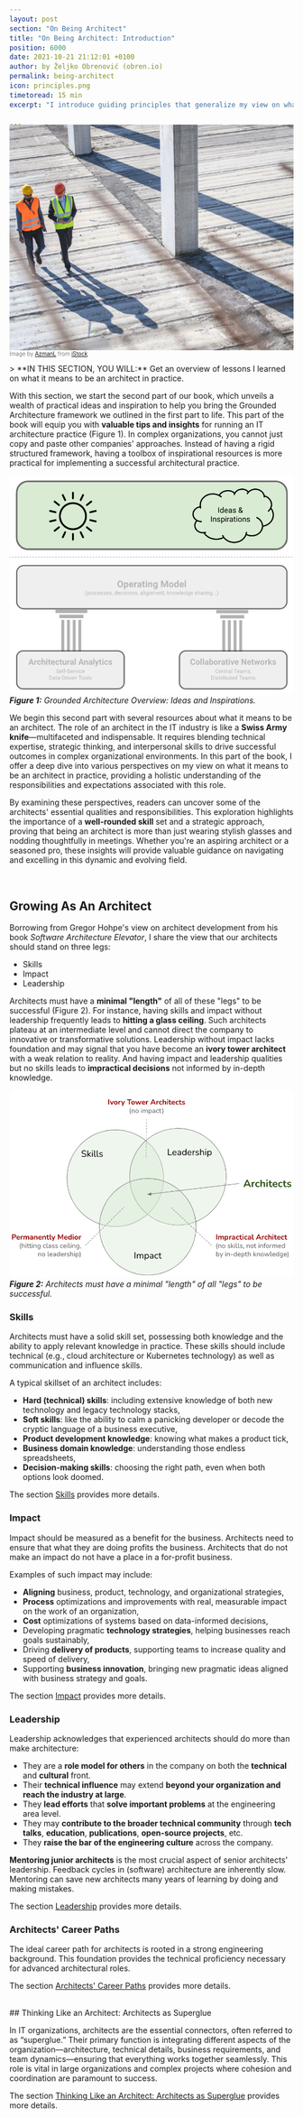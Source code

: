 ```yaml
---
layout: post
section: "On Being Architect"
title: "On Being Architect: Introduction"
position: 6000
date: 2021-10-21 21:12:01 +0100
author: by Željko Obrenović (obren.io)
permalink: being-architect
icon: principles.png
timetoread: 15 min
excerpt: "I introduce guiding principles that generalize my view on what it means to be an architect in practice."

---
```

<img style="margin-top: -20px; width: 100%; height: 400px; object-fit: cover" 
     src="assets/images/iStock-1194454929.jpg">
<div style="font-size: 70%; margin-top: -16px; color: grey; margin-bottom: 12px">
Image by <a target="_blank" href="https://www.istockphoto.com/en/portfolio/AzmanL">AzmanL</a> from <a target="_blank" href="https://www.istockphoto.com/">iStock</a>
</div>
<style>
 .quote {
     border-left: 8px solid #d9ead3;
     padding-left: 36px;
     margin-top: 30px;
     margin-bottom: 40px;
     font-size: 140%;
     font-style: normal;
     color:#888;
 }
    @media only screen and (max-width: 768px) {
        [class="quote"] {
            display: none;
        }
    }
</style>
> **IN THIS SECTION, YOU WILL:**  Get an overview of lessons I learned on what it means to be an architect in practice.

<br>

With this section, we start the second part of our book, which unveils a wealth of practical ideas and inspiration to help you bring the Grounded Architecture framework we outlined in the first part to life. This part of the book will equip you with **valuable tips and insights** for running an IT architecture practice (Figure 1). In complex organizations, you cannot just copy and paste other companies' approaches. Instead of having a rigid structured framework, having a toolbox of inspirational resources is more practical for implementing a successful architectural practice. 

![](assets/images/model-inspirations.png)
***Figure 1:**  Grounded Architecture Overview: Ideas and Inspirations.*

We begin this second part with several resources about what it means to be an architect. The role of an architect in the IT industry is like a **Swiss Army knife**—multifaceted and indispensable. It requires blending technical expertise, strategic thinking, and interpersonal skills to drive successful outcomes in complex organizational environments. In this part of the book, I offer a deep dive into various perspectives on my view on what it means to be an architect in practice, providing a holistic understanding of the responsibilities and expectations associated with this role.

By examining these perspectives, readers can uncover some of the architects' essential qualities and responsibilities. This exploration highlights the importance of a **well-rounded skill** set and a strategic approach, proving that being an architect is more than just wearing stylish glasses and nodding thoughtfully in meetings. Whether you're an aspiring architect or a seasoned pro, these insights will provide valuable guidance on navigating and excelling in this dynamic and evolving field.

<br>

## Growing As An Architect

Borrowing from Gregor Hohpe's view on architect development from his book *Software Architecture Elevator*, I share the view that our architects should stand on three legs:

- Skills
- Impact
- Leadership

Architects must have a **minimal "length"** of all of these "legs" to be successful (Figure 2). For instance, having skills and impact without leadership frequently leads to **hitting a glass ceiling**. Such architects plateau at an intermediate level and cannot direct the company to innovative or transformative solutions. Leadership without impact lacks foundation and may signal that you have become an **ivory tower architect** with a weak relation to reality. And having impact and leadership qualities but no skills leads to **impractical decisions** not informed by in-depth knowledge.

![](assets/images/arch/architect-legs.png)
***Figure 2:** Architects must have a minimal "length" of all "legs" to be successful.*

### Skills 

Architects must have a solid skill set, possessing both knowledge and the ability to apply relevant knowledge in practice. These skills should include technical (e.g., cloud architecture or Kubernetes technology) as well as communication and influence skills.

A typical skillset of an architect includes:
- **Hard (technical) skills**: including extensive knowledge of both new technology and legacy technology stacks,
- **Soft skills**: like the ability to calm a panicking developer or decode the cryptic language of a business executive,
- **Product development knowledge**: knowing what makes a product tick,
- **Business domain knowledge**: understanding those endless spreadsheets,
- **Decision-making skills**: choosing the right path, even when both options look doomed.

The section [Skills](skills) provides more details.

### Impact 

Impact should be measured as a benefit for the business. Architects need to ensure that what they are doing profits the business. Architects that do not make an impact do not have a place in a for-profit business.

Examples of such impact may include:
- **Aligning** business, product, technology, and organizational strategies,
- **Process** optimizations and improvements with real, measurable impact on the work of an organization,
- **Cost** optimizations of systems based on data-informed decisions,
- Developing pragmatic **technology strategies**, helping businesses reach goals sustainably,
- Driving **delivery of products**, supporting teams to increase quality and speed of delivery,
- Supporting **business innovation**, bringing new pragmatic ideas aligned with business strategy and goals.

The section [Impact](impact) provides more details.

### Leadership

Leadership acknowledges that experienced architects should do more than make architecture:
- They are a **role model for others** in the company on both the **technical** and **cultural** front.
- Their **technical influence** may extend **beyond your organization and reach the industry at large**.
- They **lead efforts** that **solve important problems** at the engineering area level.
- They may **contribute to the broader technical community** through **tech talks**, **education**, **publications**, **open-source projects**, etc.
- They **raise the bar of the engineering culture** across the company.

**Mentoring junior architects** is the most crucial aspect of senior architects' leadership. Feedback cycles in (software) architecture are inherently slow. Mentoring can save new architects many years of learning by doing and making mistakes.

The section [Leadership](leadership) provides more details.

### Architects' Career Paths

The ideal career path for architects is rooted in a strong engineering background. This foundation provides the technical proficiency necessary for advanced architectural roles.

The section [Architects' Career Paths](career) provides more details.

<br>
## Thinking Like an Architect: Architects as Superglue

In IT organizations, architects are the essential connectors, often referred to as “superglue.” Their primary function is integrating different aspects of the organization—architecture, technical details, business requirements, and team dynamics—ensuring that everything works together seamlessly. This role is vital in large organizations and complex projects where cohesion and coordination are paramount to success.

The section [Thinking Like an Architect: Architects as Superglue](superglue) provides more details.
